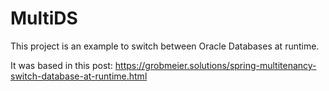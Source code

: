 # MultiDS

This project is an example to switch between Oracle Databases at runtime. 

It was based in this post: https://grobmeier.solutions/spring-multitenancy-switch-database-at-runtime.html
